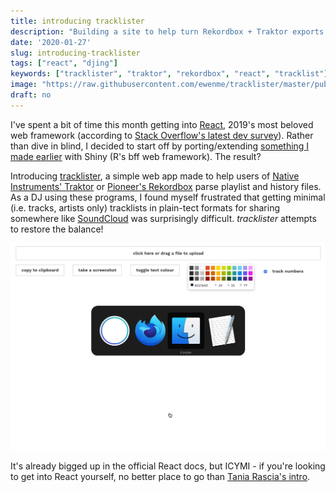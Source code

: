 ```yaml
---
title: introducing tracklister
description: "Building a site to help turn Rekordbox + Traktor exports into simple tracklists, and my first time with React."
date: '2020-01-27'
slug: introducing-tracklister
tags: ["react", "djing"]
keywords: ["tracklister", "traktor", "rekordbox", "react", "tracklist"]
image: "https://raw.githubusercontent.com/ewenme/tracklister/master/public/logo.png"
draft: no
---
```


I've spent a bit of time this month getting into [React](https://reactjs.org/), 2019's most beloved web framework (according to [Stack Overflow's latest dev survey](https://insights.stackoverflow.com/survey/2019#technology-_-most-loved-dreaded-and-wanted-web-frameworks)). Rather than dive in blind, I decided to start off by porting/extending [something I made earlier](https://github.com/ewenme/traklister) with Shiny (R's bff web framework). The result?

Introducing [tracklister](https://tracklister.club/), a simple web app made to help users of [Native Instruments' Traktor](https://en.wikipedia.org/wiki/Traktor) or [Pioneer's Rekordbox](https://rekordbox.com/en/) parse playlist and history files. As a DJ using these programs, I found myself frustrated that getting minimal (i.e. tracks, artists only) tracklists in plain-tect formats for sharing somewhere like [SoundCloud](https://soundcloud.com/) was surprisingly difficult. *tracklister* attempts to restore the balance!

![](https://raw.githubusercontent.com/ewenme/tracklister/master/example_files/eg-clipboard.gif)

It's already bigged up in the official React docs, but ICYMI - if you're looking to get into React yourself, no better place to go than [Tania Rascia's intro](https://www.taniarascia.com/getting-started-with-react/).
